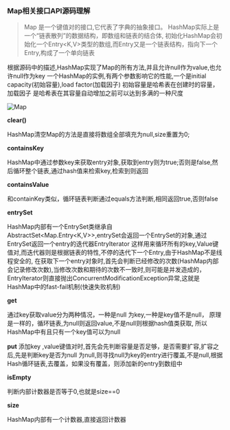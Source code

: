 ### Map相关接口API源码理解

> Map 是一个键值对的接口,它代表了字典的抽象接口。
> HashMap实际上是一个“链表散列”的数据结构，即数组和链表的结合体,
初始化HashMap会初始化一个Entry<K,V>类型的数组,而Entry又是一个链表结构，指向下一个Entry,构成了一个单向链表

根据源码中的描述,HashMap实现了Map的所有方法,并且允许null作为value,也允许null作为key
一个HashMap的实例,有两个参数影响它的性能,一个是initial capacity(初始容量),load factor(加载因子)
初始容量是哈希表在创建时的容量，加载因子 是哈希表在其容量自动增加之前可以达到多满的一种尺度

![Map](https://github.com/TakeaHeader/BlogNote/blob/master/map.png)

**clear()**

HashMap清空Map的方法是直接将数组全部填充为null,size重置为0;

**containsKey**

HashMap中通过参数key来获取entry对象,获取到entry则为true;否则是false,然后循环整个链表,通过hash值来检索key,检索到则返回

**containsValue**

和containKey类似，循环链表判断通过equals方法判断,相同返回true,否则false


**entrySet**

HashMap内部有一个EntrySet类继承自AbstractSet<Map.Entry<K,V>>,entrySet会返回一个EntrySet的对象,通过EntrySet返回一个entry的迭代器EntryIterator
这样用来循环所有的key,Value键值对,而迭代器则是根据链表的特性,不停的迭代下一个Entry,由于HashMap不是线程安全的,
在获取下一个entry对象时,首先会判断已经修改的次数(HashMap内部会记录修改次数),当修改次数和期待的次数不一致时,则可能是并发造成的，
EntryIterator则直接抛出ConcurrentModificationException异常,这就是HashMap中的fast-fail机制(快速失败机制)

**get**

通过key获取value分为两种情况，一种是null 为key,一种是key值不是null，
原理是一样的，循环链表,为null则返回value,不是null则根据hash值类获取,
所以HashMap中有且只有一个key值可以为null

**put**
添加key ,value键值对时,首先会先判断容量是否足够，是否需要扩容,扩容之后,先是判断key是否为null
为null,则寻找null为key的entry进行覆盖,不是null,根据Hash循环链表,去覆盖，如果没有覆盖，则添加新的entry到数组中


**isEmpty**

判断内部计数器是否等于0,也就是size==0

**size**

HashMap内部有一个计数器,直接返回计数器


